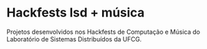 Hackfests lsd + música
============

Projetos desenvolvidos nos Hackfests de Computação e Música do Laboratório de Sistemas Distribuídos da UFCG.
